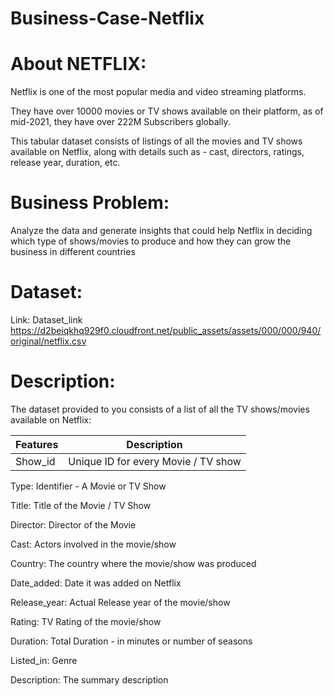 # Business-Case-Netflix

# About NETFLIX:

Netflix is one of the most popular media and video streaming platforms. 

They have over 10000 movies or TV shows available on their platform, as of mid-2021, they have over 222M Subscribers globally. 

This tabular dataset consists of listings of all the movies and TV shows available on Netflix, along with details such as - cast, directors, ratings, release year, duration, etc.

# Business Problem:

Analyze the data and generate insights that could help Netflix in deciding which type of shows/movies to produce and how they can grow the business in different countries

# Dataset:

Link: Dataset_link
https://d2beiqkhq929f0.cloudfront.net/public_assets/assets/000/000/940/original/netflix.csv

# Description:

The dataset provided to you consists of a list of all the TV shows/movies available on Netflix:

Features | Description | 
--- | --- 
|Show_id| Unique ID for every Movie / TV show

Type: Identifier - A Movie or TV Show

Title: Title of the Movie / TV Show

Director: Director of the Movie

Cast: Actors involved in the movie/show

Country: The country where the movie/show was produced

Date_added: Date it was added on Netflix

Release_year: Actual Release year of the movie/show

Rating: TV Rating of the movie/show

Duration: Total Duration - in minutes or number of seasons

Listed_in: Genre

Description: The summary description
